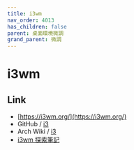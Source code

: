 ```yaml
---
title: i3wm
nav_order: 4013
has_children: false
parent: 桌面環境微調
grand_parent: 微調
---
```



# i3wm


## Link

* [https://i3wm.org/](https://i3wm.org/)
* GitHub / [i3](https://github.com/i3/i3)
* Arch Wiki / [i3](https://wiki.archlinux.org/title/i3)
* [i3wm 探索筆記](https://samwhelp.github.io/note-about-i3wm/)
